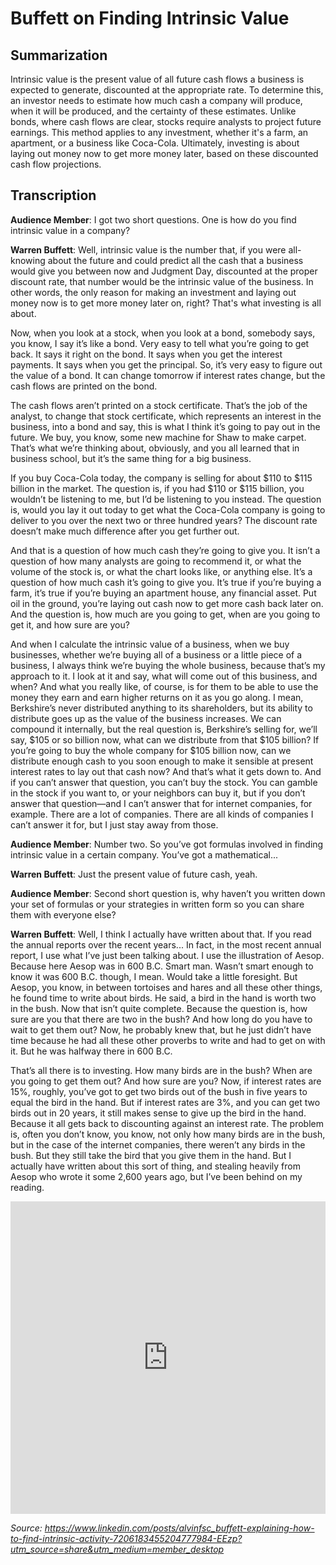 # Buffett on Finding Intrinsic Value

## Summarization

Intrinsic value is the present value of all future cash flows a business is expected to generate, discounted at the appropriate rate. To determine this, an investor needs to estimate how much cash a company will produce, when it will be produced, and the certainty of these estimates. Unlike bonds, where cash flows are clear, stocks require analysts to project future earnings. This method applies to any investment, whether it's a farm, an apartment, or a business like Coca-Cola. Ultimately, investing is about laying out money now to get more money later, based on these discounted cash flow projections.

## Transcription

**Audience Member**: I got two short questions. One is how do you find intrinsic value in a company?

**Warren Buffett**: Well, intrinsic value is the number that, if you were all-knowing about the future and could predict all the cash that a business would give you between now and Judgment Day, discounted at the proper discount rate, that number would be the intrinsic value of the business. In other words, the only reason for making an investment and laying out money now is to get more money later on, right? That's what investing is all about.

Now, when you look at a stock, when you look at a bond, somebody says, you know, I say it’s like a bond. Very easy to tell what you’re going to get back. It says it right on the bond. It says when you get the interest payments. It says when you get the principal. So, it’s very easy to figure out the value of a bond. It can change tomorrow if interest rates change, but the cash flows are printed on the bond.

The cash flows aren’t printed on a stock certificate. That’s the job of the analyst, to change that stock certificate, which represents an interest in the business, into a bond and say, this is what I think it’s going to pay out in the future. We buy, you know, some new machine for Shaw to make carpet. That’s what we’re thinking about, obviously, and you all learned that in business school, but it’s the same thing for a big business.

If you buy Coca-Cola today, the company is selling for about $110 to $115 billion in the market. The question is, if you had $110 or $115 billion, you wouldn’t be listening to me, but I’d be listening to you instead. The question is, would you lay it out today to get what the Coca-Cola company is going to deliver to you over the next two or three hundred years? The discount rate doesn’t make much difference after you get further out.

And that is a question of how much cash they’re going to give you. It isn’t a question of how many analysts are going to recommend it, or what the volume of the stock is, or what the chart looks like, or anything else. It’s a question of how much cash it’s going to give you. It’s true if you’re buying a farm, it’s true if you’re buying an apartment house, any financial asset. Put oil in the ground, you’re laying out cash now to get more cash back later on. And the question is, how much are you going to get, when are you going to get it, and how sure are you?

And when I calculate the intrinsic value of a business, when we buy businesses, whether we’re buying all of a business or a little piece of a business, I always think we’re buying the whole business, because that’s my approach to it. I look at it and say, what will come out of this business, and when? And what you really like, of course, is for them to be able to use the money they earn and earn higher returns on it as you go along. I mean, Berkshire’s never distributed anything to its shareholders, but its ability to distribute goes up as the value of the business increases. We can compound it internally, but the real question is, Berkshire’s selling for, we’ll say, $105 or so billion now, what can we distribute from that $105 billion? If you’re going to buy the whole company for $105 billion now, can we distribute enough cash to you soon enough to make it sensible at present interest rates to lay out that cash now? And that’s what it gets down to. And if you can’t answer that question, you can’t buy the stock. You can gamble in the stock if you want to, or your neighbors can buy it, but if you don’t answer that question—and I can’t answer that for internet companies, for example. There are a lot of companies. There are all kinds of companies I can’t answer it for, but I just stay away from those.

**Audience Member**: Number two. So you’ve got formulas involved in finding intrinsic value in a certain company. You’ve got a mathematical...

**Warren Buffett**: Just the present value of future cash, yeah.

**Audience Member**: Second short question is, why haven’t you written down your set of formulas or your strategies in written form so you can share them with everyone else?

**Warren Buffett**: Well, I think I actually have written about that. If you read the annual reports over the recent years... In fact, in the most recent annual report, I use what I’ve just been talking about. I use the illustration of Aesop. Because here Aesop was in 600 B.C. Smart man. Wasn’t smart enough to know it was 600 B.C. though, I mean. Would take a little foresight. But Aesop, you know, in between tortoises and hares and all these other things, he found time to write about birds. He said, a bird in the hand is worth two in the bush. Now that isn’t quite complete. Because the question is, how sure are you that there are two in the bush? And how long do you have to wait to get them out? Now, he probably knew that, but he just didn’t have time because he had all these other proverbs to write and had to get on with it. But he was halfway there in 600 B.C.

That’s all there is to investing. How many birds are in the bush? When are you going to get them out? And how sure are you? Now, if interest rates are 15%, roughly, you’ve got to get two birds out of the bush in five years to equal the bird in the hand. But if interest rates are 3%, and you can get two birds out in 20 years, it still makes sense to give up the bird in the hand. Because it all gets back to discounting against an interest rate. The problem is, often you don’t know, you know, not only how many birds are in the bush, but in the case of the internet companies, there weren’t any birds in the bush. But they still take the bird that you give them in the hand. But I actually have written about this sort of thing, and stealing heavily from Aesop who wrote it some 2,600 years ago, but I’ve been behind on my reading.

<iframe src="https://www.linkedin.com/embed/feed/update/urn:li:ugcPost:7206183424531853312" height="500" width="504" frameborder="0" allowfullscreen="" title="Embedded post"></iframe>

_Source: https://www.linkedin.com/posts/alvinfsc_buffett-explaining-how-to-find-intrinsic-activity-7206183455204777984-EEzp?utm_source=share&utm_medium=member_desktop_
